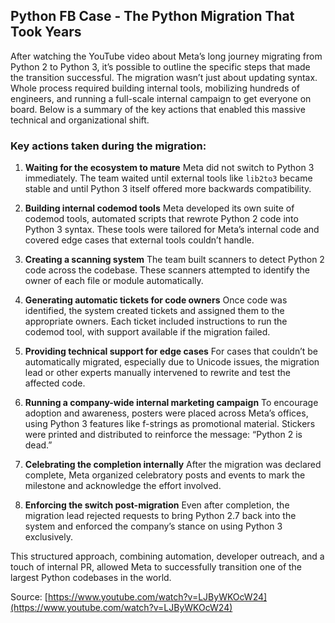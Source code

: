 <!-- 
title: "FB Python Case - The Python Migration That Took Years"
date: 2025‑08‑03
description: "A breakdown of the key steps Meta took to migrate company-wide from Python 2 to Python 3, based on real-world lessons."
tags: [python, migration, meta, software‑engineering, tooling]
-->

## Python FB Case - The Python Migration That Took Years

After watching the YouTube video about Meta’s long journey migrating from Python 2 to Python 3, it’s possible to outline the specific steps that made the transition successful. The migration wasn’t just about updating syntax. Whole process required building internal tools, mobilizing hundreds of engineers, and running a full-scale internal campaign to get everyone on board. Below is a summary of the key actions that enabled this massive technical and organizational shift.

### Key actions taken during the migration:

1. **Waiting for the ecosystem to mature**
   Meta did not switch to Python 3 immediately. The team waited until external tools like `lib2to3` became stable and until Python 3 itself offered more backwards compatibility.

2. **Building internal codemod tools**
   Meta developed its own suite of codemod tools, automated scripts that rewrote Python 2 code into Python 3 syntax. These tools were tailored for Meta’s internal code and covered edge cases that external tools couldn’t handle.

3. **Creating a scanning system**
   The team built scanners to detect Python 2 code across the codebase. These scanners attempted to identify the owner of each file or module automatically.

4. **Generating automatic tickets for code owners**
   Once code was identified, the system created tickets and assigned them to the appropriate owners. Each ticket included instructions to run the codemod tool, with support available if the migration failed.

5. **Providing technical support for edge cases**
   For cases that couldn’t be automatically migrated, especially due to Unicode issues, the migration lead or other experts manually intervened to rewrite and test the affected code.

6. **Running a company-wide internal marketing campaign**
   To encourage adoption and awareness, posters were placed across Meta’s offices, using Python 3 features like f-strings as promotional material. Stickers were printed and distributed to reinforce the message: “Python 2 is dead.”

7. **Celebrating the completion internally**
   After the migration was declared complete, Meta organized celebratory posts and events to mark the milestone and acknowledge the effort involved.

8. **Enforcing the switch post-migration**
   Even after completion, the migration lead rejected requests to bring Python 2.7 back into the system and enforced the company’s stance on using Python 3 exclusively.

This structured approach, combining automation, developer outreach, and a touch of internal PR, allowed Meta to successfully transition one of the largest Python codebases in the world.

Source: [https://www.youtube.com/watch?v=LJByWKOcW24](https://www.youtube.com/watch?v=LJByWKOcW24)

